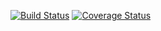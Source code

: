 [![Build Status](https://app.travis-ci.com/T31212Y/rummikub.svg?token=bj6zCsCwq3tvxPMyPMoB&branch=main)](https://app.travis-ci.com/T31212Y/rummikub)
[![Coverage Status](https://coveralls.io/repos/github/T31212Y/rummikub/badge.svg?branch=main)](https://coveralls.io/github/T31212Y/rummikub?branch=main)
